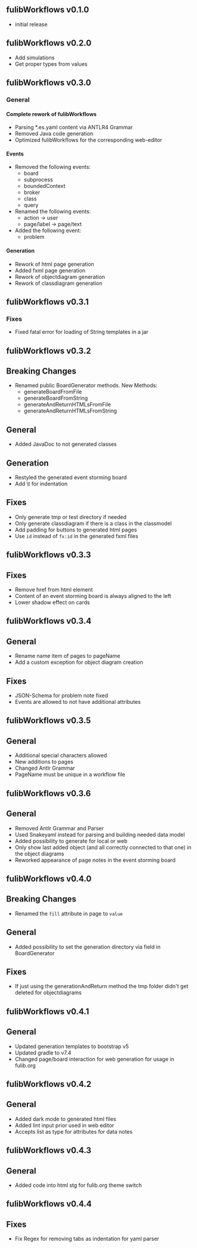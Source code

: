 ## fulibWorkflows v0.1.0

- initial release

## fulibWorkflows v0.2.0

- Add simulations
- Get proper types from values

## fulibWorkflows v0.3.0

### General
#### Complete rework of fulibWorkflows
- Parsing *.es.yaml content via ANTLR4 Grammar
- Removed Java code generation
- Optimized fulibWorkflows for the corresponding web-editor

#### Events
- Removed the following events:
  - board
  - subprocess
  - boundedContext
  - broker
  - class
  - query
- Renamed the following events:
  - action -> user
  - page/label -> page/text
- Added the following event:
  - problem

#### Generation
- Rework of html page generation
- Added fxml page generation
- Rework of objectdiagram generation
- Rework of classdiagram generation

## fulibWorkflows v0.3.1

### Fixes
- Fixed fatal error for loading of String templates in a jar

## fulibWorkflows v0.3.2

## Breaking Changes
- Renamed public BoardGenerator methods. New Methods:
  - generateBoardFromFile
  - generateBoardFromString
  - generateAndReturnHTMLsFromFile
  - generateAndReturnHTMLsFromString

## General
- Added JavaDoc to not generated classes

## Generation
- Restyled the generated event storming board
- Add \t for indentation

## Fixes
- Only generate tmp or test directory if needed
- Only generate classdiagram if there is a class in the classmodel
- Add padding for buttons to generated html pages
- Use `id` instead of `fx:id` in the generated fxml files

## fulibWorkflows v0.3.3

## Fixes
- Remove href from <a> html element
- Content of an event storming board is always aligned to the left
- Lower shadow effect on cards

## fulibWorkflows v0.3.4

## General
- Rename name item of pages to pageName
- Add a custom exception for object diagram creation

## Fixes
- JSON-Schema for problem note fixed
- Events are allowed to not have additional attributes

## fulibWorkflows v0.3.5

## General
- Additional special characters allowed
- New additions to pages
- Changed Antlr Grammar
- PageName must be unique in a workflow file

## fulibWorkflows v0.3.6

## General
- Removed Antlr Grammar and Parser
- Used Snakeyaml instead for parsing and building needed data model
- Added possibility to generate for local or web
- Only show last added object (and all correctly connected to that one) in the object diagrams
- Reworked appearance of page notes in the event storming board

## fulibWorkflows v0.4.0

## Breaking Changes
- Renamed the `fill` attribute in page to `value`

## General
- Added possibility to set the generation directory via field in BoardGenerator

## Fixes
- If just using the generationAndReturn method the tmp folder didn't get deleted for objectdiagrams

## fulibWorkflows v0.4.1

## General
- Updated generation templates to bootstrap v5
- Updated gradle to v7.4
- Changed page/board interaction for web generation for usage in fulib.org

## fulibWorkflows v0.4.2

## General
- Added dark mode to generated html files
- Added lint input prior used in web editor
- Accepts list as type for attributes for data notes

## fulibWorkflows v0.4.3

## General
- Added code into html stg for fulib.org theme switch

## fulibWorkflows v0.4.4

## Fixes
- Fix Regex for removing tabs as indentation for yaml parser
